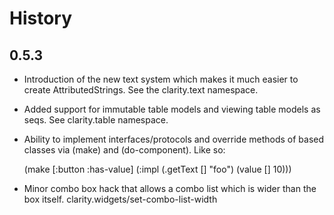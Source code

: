 # History

## 0.5.3
* Introduction of the new text system which makes it much easier to
  create AttributedStrings. See the clarity.text namespace.
* Added support for immutable table models and viewing table models as
  seqs. See clarity.table namespace.
* Ability to implement interfaces/protocols and override methods of
  based classes via (make) and (do-component). Like so:
  
    (make [:button :has-value]
      (:impl (.getText [] "foo")
             (value [] 10)))
  
* Minor combo box hack that allows a combo list which is wider than
  the box itself. clarity.widgets/set-combo-list-width
